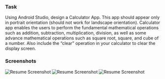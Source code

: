 ### Task

Using Android Studio, design a Calculator App. This app should appear only in portrait
orientation (should not work for landscape orientation). Calculator app enables the users to
perform the fundamental mathematical operations such as addition, subtraction, multiplication,
division, as well as some advance mathematical operations such as square root, square, and cube of a number.
Also include the “clear” operation in your calculator to clear the display screen.

### Screenshots

![Resume Screenshot](/ss1.png)
![Resume Screenshot](/ss2.png)
![Resume Screenshot](/ss3.png)
